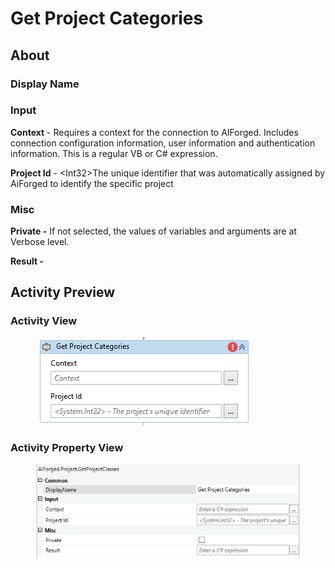 # Get Project Categories

## About

### Display Name

### Input

**Context** - Requires a context for the connection to AIForged. Includes connection configuration information, user information and authentication information. This is a regular VB or C# expression.

**Project Id** - \<Int32>The unique identifier that was automatically assigned by AiForged to identify the specific project

### Misc

**Private -** If not selected, the values of variables and arguments are at Verbose level.

**Result -**

## Activity Preview

### Activity View

<figure><img src="../../../.gitbook/assets/image (98) (1).png" alt=""><figcaption></figcaption></figure>

### Activity Property View

<figure><img src="../../../.gitbook/assets/image (53) (1) (1).png" alt=""><figcaption></figcaption></figure>
